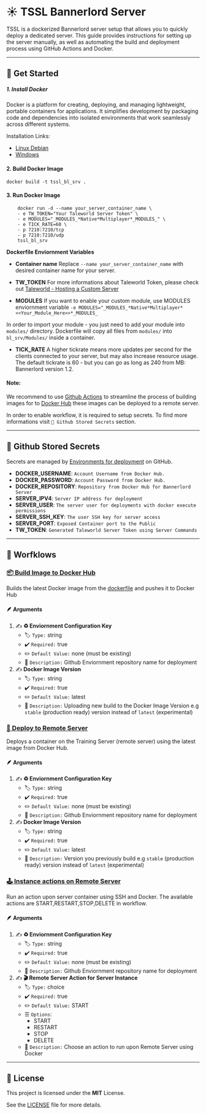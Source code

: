 # ☀ TSSL Bannerlord Server
TSSL is a dockerized Bannerlord server setup that allows you to quickly deploy a dedicated server. This guide provides instructions for setting up the server manually, as well as automating the build and deployment process using GitHub Actions and Docker.

---

## 🚀 Get Started

##### 1. Install Docker
 Docker is a platform for creating, deploying, and managing lightweight, portable containers for applications. It simplifies development by packaging code and dependencies into isolated environments that work seamlessly across different systems.

Installation Links:
- [Linux Debian](https://docs.docker.com/engine/install/debian/)
- [Windows](https://docs.docker.com/desktop/setup/install/windows-install/) 

#### 2. Build Docker Image
`docker build -t tssl_bl_srv .`

#### 3. Run Docker Image
```
    docker run -d --name your_server_container_name \
    - e TW_TOKEN="Your Taleworld Server Token" \
    - e MODULES="_MODULES_*Native*Multiplayer*_MODULES_" \
    - e TICK_RATE=60 \
    - p 7210:7210/tcp
    - p 7210:7210/udp
    tssl_bl_srv
```

**Dockerfile Enviornment Variables**

- **Container name**
Replace `--name your_server_container_name` with desired container name for your server.

- **TW_TOKEN** 
For more informations about Taleworld Token, please check out [Taleworld - Hosting a Custom Server](https://moddocs.bannerlord.com/multiplayer/hosting_server/)

- **MODULES**
If you want to enable your custom module, use MODULES enviornment variable `-e MODULES="_MODULES_*Native*Multiplayer*<<Your_Module_Here>>*_MODULES_`

In order to import your module - you just need to add your module into `modules/` directory. Dockerfile will copy all files from `modules/` into `bl_srv/Modules/` inside a container. 

- **TICK_RATE**
A higher tickrate means more updates per second for the clients connected to your server, but may also increase resource usage. The default tickrate is 60 - but you can go as long as 240 from MB: Bannerlord version 1.2.

#### Note: 

We recommend to use [Github Actions](https://docs.github.com/en/actions) to streamline the process of building images for to [Docker Hub](https://hub.docker.com) these images can be deployed to a remote server. 

In order to enable workflow, it is required to setup secrets. To find more informations visit 
`🔐 Github Stored Secrets` section.

---

## 🔐 Github Stored Secrets

Secrets are managed by [Environments for deployment](https://docs.github.com/en/actions/managing-workflow-runs-and-deployments/managing-deployments/managing-environments-for-deployment) on GitHub.

- **DOCKER_USERNAME**: `Account Username from Docker Hub.`
- **DOCKER_PASSWORD**: `Account Password from Docker Hub.`
- **DOCKER_REPOSITORY**: `Repository from Docker Hub for Bannerlord Server`
- **SERVER_IPV4**: `Server IP address for deployment`
- **SERVER_USER**: `The server user for deployments with docker execute permissions`
- **SERVER_SSH_KEY**: `The user SSH key for server access`
- **SERVER_PORT**: `Exposed Container port to the Public`
- **TW_TOKEN**: `Generated Taleworld Server Token using Server Commands`

---

## 🚀 Worfklows
### [📦 Build Image to Docker Hub](https://github.com/vojinpavlovic/tssl/actions/workflows/deploy.yml)
Builds the latest Docker image from the [dockerfile](https://github.com/vojinpavlovic/tssl/blob/main/dockerfile) and pushes it to Docker Hub

#### 🪶 Arguments

1. ✍️ **♻️ Enviornment Configuration Key**
    - 🏷️ `Type:` string
    - ✔️ `Required:` true
    - ✏️ `Default Value:` none (must be existing)
    - 📙 `Description:` Github Enviornment repository name for deployment  
2. ✍️ **Docker Image Version**
    - 🏷️ `Type:` string
    - ✔️ `Required:` true
    - ✏️ `Default Value:` latest
    - 📙 `Description:` Uploading new build to the Docker Image Version e.g `stable` (production ready) version instead of `latest` (experimental)


### [🚀 Deploy to Remote Server](https://github.com/vojinpavlovic/tssl/actions/workflows/deploy.yml)
Deploys a container on the Training Server (remote server) using the latest image from Docker Hub.

#### 🪶 Arguments

1. ✍️ **♻️ Enviornment Configuration Key**
    - 🏷️ `Type:` string
    - ✔️ `Required:` true
    - ✏️ `Default Value:` none (must be existing)
    - 📙 `Description:` Github Enviornment repository name for deployment  
2. ✍️ **Docker Image Version**
    - 🏷️ `Type:` string
    - ✔️ `Required:` true
    - ✏️ `Default Value:` latest
    - 📙 `Description:` Version you previously build e.g `stable` (production ready) version instead of `latest` (experimental)

### [🕹️ Instance actions on Remote Server](https://github.com/vojinpavlovic/tssl_bl_srv/actions/workflows/instance-actions.yml)
Run an action upon server container using SSH and Docker. The available actions are START,RESTART,STOP,DELETE in workflow.

#### 🪶 Arguments

1. ✍️ **♻️ Enviornment Configuration Key**
    - 🏷️ `Type:` string
    - ✔️ `Required:` true
    - ✏️ `Default Value:` none (must be existing)
    - 📙 `Description:` Github Enviornment repository name for deployment  
2. ✍️ **🎬 Remote Server Action for Server Instance**
    - 🏷️ `Type:` choice
    - ✔️ `Required:` true
    - ✏️ `Default Value:` START
    - ☰  `Options`: 
        - START
        - RESTART
        - STOP
        - DELETE
    - 📙 `Description:` Choose an action to run upon Remote Server using Docker

---

## 🧾 License

This project is licensed under the **MIT** License. 

See the [LICENSE](https://github.com/vojinpavlovic/tssl/blob/main/LICENSE) file for more details.
